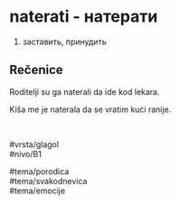 # naterati - натерати

1. заставить, принудить

## Rečenice

Roditelji su ga naterali da ide kod lekara.

Kiša me je naterala da se vratim kući ranije.

<br>

#vrsta/glagol  
#nivo/B1  

#tema/porodica  
#tema/svakodnevica  
#tema/emocije  
